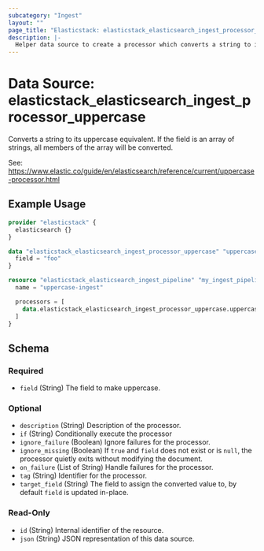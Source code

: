 ```yaml
---
subcategory: "Ingest"
layout: ""
page_title: "Elasticstack: elasticstack_elasticsearch_ingest_processor_uppercase Data Source"
description: |-
  Helper data source to create a processor which converts a string to its uppercase equivalent.
---
```


# Data Source: elasticstack_elasticsearch_ingest_processor_uppercase

Converts a string to its uppercase equivalent. If the field is an array of strings, all members of the array will be converted.

See: https://www.elastic.co/guide/en/elasticsearch/reference/current/uppercase-processor.html


## Example Usage

```terraform
provider "elasticstack" {
  elasticsearch {}
}

data "elasticstack_elasticsearch_ingest_processor_uppercase" "uppercase" {
  field = "foo"
}

resource "elasticstack_elasticsearch_ingest_pipeline" "my_ingest_pipeline" {
  name = "uppercase-ingest"

  processors = [
    data.elasticstack_elasticsearch_ingest_processor_uppercase.uppercase.json
  ]
}
```

<!-- schema generated by tfplugindocs -->
## Schema

### Required

- `field` (String) The field to make uppercase.

### Optional

- `description` (String) Description of the processor.
- `if` (String) Conditionally execute the processor
- `ignore_failure` (Boolean) Ignore failures for the processor.
- `ignore_missing` (Boolean) If `true` and `field` does not exist or is `null`, the processor quietly exits without modifying the document.
- `on_failure` (List of String) Handle failures for the processor.
- `tag` (String) Identifier for the processor.
- `target_field` (String) The field to assign the converted value to, by default `field` is updated in-place.

### Read-Only

- `id` (String) Internal identifier of the resource.
- `json` (String) JSON representation of this data source.
